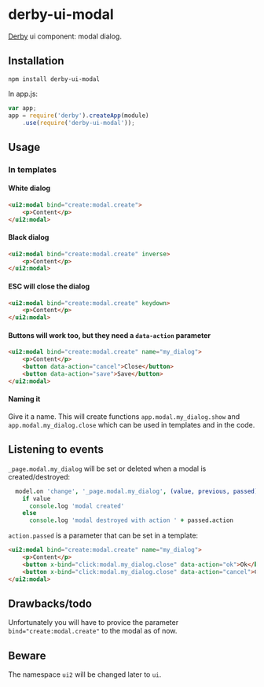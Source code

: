 derby-ui-modal
========

[Derby](http://derbyjs.com/) ui component: modal dialog.

## Installation

`npm install derby-ui-modal`

In app.js:

```javascript
var app;
app = require('derby').createApp(module)
	.use(require('derby-ui-modal'));

```

## Usage

### In templates

#### White dialog
```html
<ui2:modal bind="create:modal.create">
	<p>Content</p>
</ui2:modal>
```

#### Black dialog
```html
<ui2:modal bind="create:modal.create" inverse>
	<p>Content</p>
</ui2:modal>
```

#### ESC will close the dialog
```html
<ui2:modal bind="create:modal.create" keydown>
	<p>Content</p>
</ui2:modal>
```

#### Buttons will work too, but they need a `data-action` parameter

```html
<ui2:modal bind="create:modal.create" name="my_dialog">
	<p>Content</p>
	<button data-action="cancel">Close</button>
	<button data-action="save">Save</button>
</ui2:modal>
```

#### Naming it

Give it a name. This will create functions `app.modal.my_dialog.show` and `app.modal.my_dialog.close` which can be used in templates and in the code.

## Listening to events

`_page.modal.my_dialog` will be set or deleted when a modal is created/destroyed:

```coffeescript
  model.on 'change', '_page.modal.my_dialog', (value, previous, passed) ->
    if value
      console.log 'modal created'
    else
      console.log 'modal destroyed with action ' + passed.action
```

`action.passed` is a parameter that can be set in a template:

```html
<ui2:modal bind="create:modal.create" name="my_dialog">
	<p>Content</p>
	<button x-bind="click:modal.my_dialog.close" data-action="ok">Ok</button>
	<button x-bind="click:modal.my_dialog.close" data-action="cancel">Close</button>
</ui2:modal>
```

## Drawbacks/todo

Unfortunately you will have to provice the parameter `bind="create:modal.create"` to the modal as of now.

## Beware

The namespace `ui2` will be changed later to `ui`.